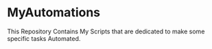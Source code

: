 # MyAutomations
This Repository Contains My Scripts that are dedicated to make some specific tasks Automated.
